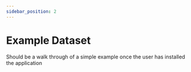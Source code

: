 ```yaml
---
sidebar_position: 2
---
```


# Example Dataset

Should be a walk through of a simple example once the user has installed the application
